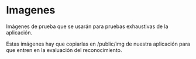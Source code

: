# Imagenes

Imágenes de prueba que se usarán para pruebas exhaustivas de la aplicación.

Estas imágenes hay que copiarlas en /public/img de nuestra aplicación para que entren en la evaluación del reconocimiento.